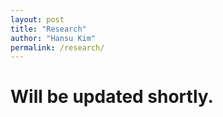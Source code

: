 ```yaml
---
layout: post
title: "Research"
author: "Hansu Kim"
permalink: /research/
---
```


# Will be updated shortly.   
